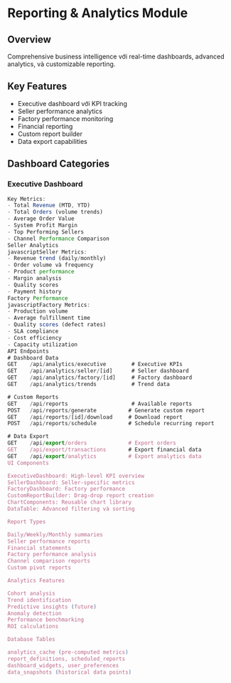 # Reporting & Analytics Module

## Overview
Comprehensive business intelligence với real-time dashboards, advanced analytics, và customizable reporting.

## Key Features
- Executive dashboard với KPI tracking
- Seller performance analytics
- Factory performance monitoring
- Financial reporting
- Custom report builder
- Data export capabilities

## Dashboard Categories

### Executive Dashboard
```javascript
Key Metrics:
- Total Revenue (MTD, YTD)
- Total Orders (volume trends)
- Average Order Value
- System Profit Margin
- Top Performing Sellers
- Channel Performance Comparison
Seller Analytics
javascriptSeller Metrics:
- Revenue trend (daily/monthly)
- Order volume và frequency
- Product performance
- Margin analysis
- Quality scores
- Payment history
Factory Performance
javascriptFactory Metrics:
- Production volume
- Average fulfillment time
- Quality scores (defect rates)
- SLA compliance
- Cost efficiency
- Capacity utilization
API Endpoints
# Dashboard Data
GET    /api/analytics/executive        # Executive KPIs
GET    /api/analytics/seller/[id]      # Seller dashboard
GET    /api/analytics/factory/[id]     # Factory dashboard
GET    /api/analytics/trends           # Trend data

# Custom Reports
GET    /api/reports                    # Available reports
POST   /api/reports/generate          # Generate custom report
GET    /api/reports/[id]/download     # Download report
POST   /api/reports/schedule          # Schedule recurring report

# Data Export
GET    /api/export/orders             # Export orders
GET    /api/export/transactions       # Export financial data
GET    /api/export/analytics          # Export analytics data
UI Components

ExecutiveDashboard: High-level KPI overview
SellerDashboard: Seller-specific metrics
FactoryDashboard: Factory performance
CustomReportBuilder: Drag-drop report creation
ChartComponents: Reusable chart library
DataTable: Advanced filtering và sorting

Report Types

Daily/Weekly/Monthly summaries
Seller performance reports
Financial statements
Factory performance analysis
Channel comparison reports
Custom pivot reports

Analytics Features

Cohort analysis
Trend identification
Predictive insights (future)
Anomaly detection
Performance benchmarking
ROI calculations

Database Tables

analytics_cache (pre-computed metrics)
report_definitions, scheduled_reports
dashboard_widgets, user_preferences
data_snapshots (historical data points)